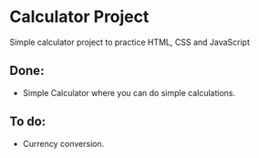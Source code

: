 # Calculator Project

Simple calculator project to practice HTML, CSS and JavaScript

## Done:

* Simple Calculator where you can do simple calculations.

## To do:

* Currency conversion.
